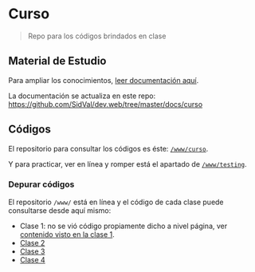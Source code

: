 # Curso

>Repo para los códigos brindados en clase

## Material de Estudio

Para ampliar los conocimientos, [leer documentación aquí](https://sidval.github.io/dev.web/#/).

La documentación se actualiza en este repo: https://github.com/SidVal/dev.web/tree/master/docs/curso

## Códigos

El repositorio para consultar los códigos es éste: [`/www/curso`](https://github.com/SidVal/www/tree/master/curso).

Y para practicar, ver en línea y romper está el apartado de [`/www/testing`](https://github.com/SidVal/www/tree/master/testing).

### Depurar códigos

El repositorio `/www/` está en línea y el código de cada clase puede consultarse desde aquí mismo:

* Clase 1: no se vió código propiamente dicho a nivel página, ver [contenido visto en la clase 1](https://sidval.github.io/dev.web/#/).
* [Clase 2](https://sidval.github.io/www/curso/c2)
* [Clase 3](https://sidval.github.io/www/curso/c3)
* [Clase 4](https://sidval.github.io/www/curso/c4)

<!--//
* [Clase 5](https://sidval.github.io/www/curso/c5)
* [Clase 6](https://sidval.github.io/www/curso/c6)
* [Clase 7](https://sidval.github.io/www/curso/c7)
* [Clase 8](https://sidval.github.io/www/curso/c8)
//-->
